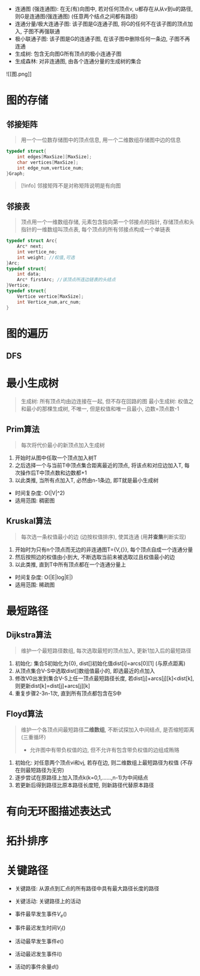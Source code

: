 
+ 连通图 (强连通图): 在无(有)向图中, 若对任何顶点v, u都存在从从v到u的路径, 则G是连通图(强连通图) (任意两个结点之间都有路径)
+ 连通分量/极大连通子图: 该子图是G连通子图, 将G的任何不在该子图的顶点加入, 子图不再强联通
+ 极小联通子图: 该子图是G的连通子图, 在该子图中删除任何一条边, 子图不再连通
+ 生成树: 包含无向图G所有顶点的极小连通子图
+ 生成森林: 对非连通图, 由各个连通分量的生成树的集合

![[图.png]]

# 图的存储

## 邻接矩阵

> 用一个一位数存储图中的顶点信息, 用一个二维数组存储图中边的信息

```c++
typedef struct{
	int edges[MaxSize][MaxSize];
	char vertices[MaxSize];
	int edge_num,vertice_num;
}Graph;
```
>[!info] 邻接矩阵不是对称矩阵说明是有向图
## 邻接表

> 顶点用一个一维数组存储, 元素包含指向第一个邻接点的指针, 存储顶点和头指针的一维数组叫顶点表, 每个顶点的所有邻接点构成一个单链表

```c++
typedef struct Arc{
	Arc* next;
	int vertice_no;
	int weight; //权值,可选
}Arc;
typedef struct{
	int data;
	Arc* firstArc; //该顶点所连边链表的头结点
}Vertice;
typedef struct{
	Vertice vertice[MaxSize];
	int Vertice_num,arc_num;
}
```

# 图的遍历

## DFS

# 最小生成树

> 生成树: 所有顶点均由边连接在一起, 但不存在回路的图
> 最小生成树: 权值之和最小的那棵生成树, 不唯一, 但是权值和唯一且最小, 边数=顶点数-1

## Prim算法

> 每次将代价最小的新顶点加入生成树

1. 开始时从图中任取一个顶点加入树T
2. 之后选择一个与当前T中顶点集合距离最近的顶点, 将该点和对应边加入T, 每次操作后T中顶点数和边数都+1
3. 以此类推, 当所有点加入T, 必然由n-1条边, 即T就是最小生成树

+ 时间复杂度: O(|V|^2)
+ 适用范围: 稠密图

## Kruskal算法

>每次选一条权值最小的边 (边按权值排序), 使其连通 (用**并查集**判断实现)

1. 开始时为只有n个顶点而无边的非连通图T={V,{}}, 每个顶点自成一个连通分量
2. 然后按照边的权值由小到大, 不断选取当前未被选取过且权值最小的边
3. 以此类推, 直到T中所有顶点都在一个连通分量上

+ 时间复杂度: O(|E|log|E|)
+ 适用范围: 稀疏图

# 最短路径

## Dijkstra算法

> 维护一个最短路径数组, 每次选取最短的顶点加入, 更新1加入后的最短路径

1. 初始化: 集合S初始化为{0}, dist\[]初始化值dist\[i]=arcs\[0]\[1] (与原点距离)
2. 从顶点集合V-S中选取dist\[]数组值最小的, 即选最近的点加入
3. 修改V0出发到集合V-S上任一顶点最短路径长度, 若dist\[j]+arcs\[j]\[k]\<dist\[k], 则更新dist\[k]=dist\[j]+arcs\[j]\[k]
4. 重复步骤2-3n-1次, 直到所有顶点都包含在S中

## Floyd算法

> 维护一个各顶点间最短路径**二维数组**, 不断试探加入中间结点, 是否缩短距离 (三重循环)
> + 允许图中有带负权值的边, 但不允许有包含带负权值的边组成贿赂

1. 初始化: 对任意两个顶点vi和vj, 若存在边, 则二维数组上最短路径为权值 (不存在则最短路径为无穷)
2. 逐步尝试在原路径上加入顶点k(k=0,1,……,n-1)为中间结点
3. 若更新后得到路径比原本路径长度短, 则新路径代替原本路径

# 有向无环图描述表达式

# 拓扑排序

# 关键路径

+ 关键路径: 从源点到汇点的所有路径中具有最大路径长度的路径
+ 关键活动: 关键路径上的活动

+ 事件最早发生事件$V_{e}()$
+ 事件最迟发生时间$V_{l}()$
+ 活动最早发生事件$e()$
+ 活动最迟发生事件$l()$
+ 活动的事件余量$d()$